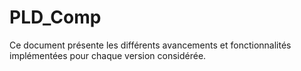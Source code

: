# PLD_Comp

Ce document présente les différents avancements et fonctionnalités implémentées pour chaque version considérée.
